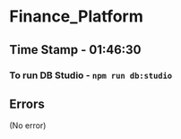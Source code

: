 # Finance_Platform

## Time Stamp - 01:46:30

### To run DB Studio - ``` npm run db:studio ```

## Errors
(No error)